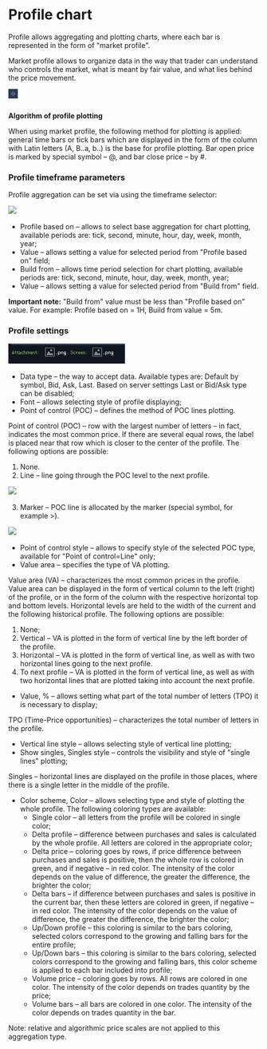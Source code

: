 # Profile chart

Profile allows aggregating and plotting charts, where each bar is represented in the form of "market profile".

Market profile allows to organize data in the way that trader can understand who controls the market, what is meant by fair value, and what lies behind the price movement.

![](../../../../.gitbook/assets/15%20%282%29.png)

### 
**Algorithm of profile plotting**

When using market profile, the following method for plotting is applied: general time bars or tick bars which are displayed in the form of the column with Latin letters \(A, B..a, b..\) is the base for profile plotting. Bar open price is marked by special symbol – @, and bar close price – by \#.

### **Profile timeframe parameters**

Profile aggregation can be set via using the timeframe selector:

![](../../../../.gitbook/assets/16.png)

* Profile based on – allows to select base aggregation for chart plotting, available periods are: tick, second, minute, hour, day, week, month, year;
* Value – allows setting a value for selected period from "Profile based on" field;
* Build from – allows time period selection for chart plotting, available periods are: tick, second, minute, hour, day, week, month, year;
* Value – allows setting a value for selected period from "Build from" field.

**Important note:** "Build from" value must be less than "Profile based on" value. For example: Profile based on = 1H, Build from value = 5m.

### **Profile settings**

![](../../../../.gitbook/assets/image%20%2823%29.png)

* Data type – the way to accept data. Available types are: Default by symbol, Bid, Ask, Last. Based on server settings Last or Bid/Ask type can be disabled;
* Font – allows selecting style of profile displaying;
* Point of control \(POC\) – defines the method of POC lines plotting.

Point of control \(POC\) – row with the largest number of letters – in fact, indicates the most common price. If there are several equal rows, the label is placed near that row which is closer to the center of the profile. The following options are possible:

1. None.
2. Line – line going through the POC level to the next profile.

![](../../../../.gitbook/assets/17.png)

3. Marker – POC line is allocated by the marker \(special symbol, for example &gt;\).

![](../../../../.gitbook/assets/profile-chart.jpg)

* Point of control style – allows to specify style of the selected POC type, available for "Point of control=Line" only;
* Value area – specifies the type of VA plotting.

Value area \(VA\) – characterizes the most common prices in the profile. Value area can be displayed in the form of vertical column to the left \(right\) of the profile, or in the form of the column with the respective horizontal top and bottom levels. Horizontal levels are held to the width of the current and the following historical profile. The following options are possible:

1. None;
2. Vertical – VA is plotted in the form of vertical line by the left border of the profile.
3. Horizontal – VA is plotted in the form of vertical line, as well as with two horizontal lines going to the next profile.
4. To next profile – VA is plotted in the form of vertical line, as well as with two horizontal lines that are plotted taking into account the next profile.

* Value, % – allows setting what part of the total number of letters \(TPO\) it is necessary to display;

TPO \(Time-Price opportunities\) – characterizes the total number of letters in the profile.

* Vertical line style – allows selecting style of vertical line plotting;
* Show singles, Singles style – controls the visibility and style of "single lines" plotting;

Singles – horizontal lines are displayed on the profile in those places, where there is a single letter in the middle of the profile.

* Color scheme, Color – allows selecting type and style of plotting the whole profile. The following coloring types are available:
  * Single color – all letters from the profile will be colored in single color;
  * Delta profile – difference between purchases and sales is calculated by the whole profile. All letters are colored in the appropriate color;
  * Delta price – coloring goes by rows, if price difference between purchases and sales is positive, then the whole row is colored in green, and if negative – in red color. The intensity of the color depends on the value of difference, the greater the difference, the brighter the color;
  * Delta bars – if difference between purchases and sales is positive in the current bar, then these letters are colored in green, if negative – in red color. The intensity of the color depends on the value of difference, the greater the difference, the brighter the color;
  * Up/Down profile – this coloring is similar to the bars coloring, selected colors correspond to the growing and falling bars for the entire profile;
  * Up/Down bars – this coloring is similar to the bars coloring, selected colors correspond to the growing and falling bars, this color scheme is applied to each bar included into profile;
  * Volume price – coloring goes by rows. All rows are colored in one color. The intensity of the color depends on trades quantity by the price;
  * Volume bars – all bars are colored in one color. The intensity of the color depends on trades quantity in the bar.

Note: relative and algorithmic price scales are not applied to this aggregation type.

